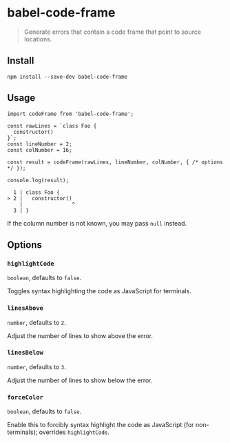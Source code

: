 babel-code-frame
================

> Generate errors that contain a code frame that point to source locations.

Install
-------

    npm install --save-dev babel-code-frame

Usage
-----

    import codeFrame from 'babel-code-frame';

    const rawLines = `class Foo {
      constructor()
    }`;
    const lineNumber = 2;
    const colNumber = 16;

    const result = codeFrame(rawLines, lineNumber, colNumber, { /* options */ });

    console.log(result);

      1 | class Foo {
    > 2 |   constructor()
        |                ^
      3 | }

If the column number is not known, you may pass `null` instead.

Options
-------

### `highlightCode`

`boolean`, defaults to `false`.

Toggles syntax highlighting the code as JavaScript for terminals.

### `linesAbove`

`number`, defaults to `2`.

Adjust the number of lines to show above the error.

### `linesBelow`

`number`, defaults to `3`.

Adjust the number of lines to show below the error.

### `forceColor`

`boolean`, defaults to `false`.

Enable this to forcibly syntax highlight the code as JavaScript (for non-terminals); overrides `highlightCode`.
